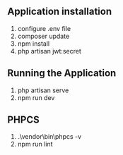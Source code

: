 ## Application installation

1. configure .env file
2. composer update
3. npm install
4. php artisan jwt:secret

## Running the Application

1. php artisan serve
2. npm run dev

## PHPCS

1. .\vendor\bin\phpcs -v
2. npm run lint
